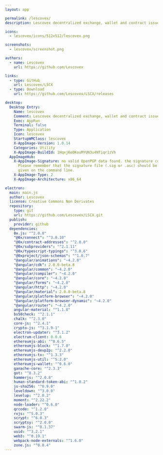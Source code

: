 ```yaml
---
layout: app

permalink: /lescovex/
description: Lescovex decentralized exchange, wallet and contract issuer

icons:
  - lescovex/icons/512x512/lescovex.png

screenshots:
  - lescovex/screenshot.png

authors:
  - name: Lescovex
    url: https://github.com/Lescovex

links:
  - type: GitHub
    url: Lescovex/LSCX
  - type: Download
    url: https://github.com/Lescovex/LSCX/releases

desktop:
  Desktop Entry:
    Name: lescovex
    Comment: Lescovex decentralized exchange, wallet and contract issuer
    Exec: AppRun
    Terminal: false
    Type: Application
    Icon: lescovex
    StartupWMClass: lescovex
    X-AppImage-Version: 1.0.14
    Categories: Utility
    X-AppImage-BuildId: 1HqxjKeDKouMYUN3u4NTiqr1zVh
  AppImageHub:
    X-AppImage-Signature: no valid OpenPGP data found. the signature could not be verified.
      Please remember that the signature file (.sig or .asc) should be the first file
      given on the command line.
    X-AppImage-Type: 2
    X-AppImage-Architecture: x86_64

electron:
  main: main.js
  author: Lescovex
  license: Creative Commons Non Derivates
  repository:
    type: git
    url: https://github.com/Lescovex/LSCX.git
  publish:
    provider: github
  dependencies:
    0x.js: "^2.0.8"
    "@0x/connect": "^3.0.10"
    "@0x/contract-addresses": "^2.0.0"
    "@0x/subproviders": "^2.1.11"
    "@0x/typescript-typings": "^3.0.6"
    "@0xproject/json-schemas": "^1.0.7"
    "@angular/animations": "~4.2.0"
    "@angular/cdk": 2.0.0-beta.8
    "@angular/common": "~4.2.0"
    "@angular/compiler": "~4.2.0"
    "@angular/core": "~4.2.0"
    "@angular/forms": "~4.2.0"
    "@angular/http": "~4.2.0"
    "@angular/material": 2.0.0-beta.8
    "@angular/platform-browser": "~4.2.0"
    "@angular/platform-browser-dynamic": "~4.2.0"
    "@angular/router": "~4.2.0"
    angular-material: "^1.1.8"
    bs58check: "^2.1.1"
    chalk: "^2.3.0"
    core-js: "^2.4.1"
    crypto-js: "^3.1.9-1"
    electron-updater: "^3.1.2"
    electrum-client: 0.0.6
    ethereumjs-abi: "^0.6.5"
    ethereumjs-block: "^1.7.0"
    ethereumjs-devp2p: "^2.2.0"
    ethereumjs-tx: "^1.3.3"
    ethereumjs-util: "^5.2.0"
    ethereumjs-wallet: "^0.6.0"
    ganache-core: "^2.3.3"
    got: "^8.3.2"
    hammerjs: "^2.0.8"
    human-standard-token-abi: "^1.0.2"
    js-sha256: "^0.9.0"
    leveldown: "^3.0.0"
    levelup: "^2.0.2"
    moment: "^2.22.2"
    node-loader: "^0.6.0"
    qrcode: "^1.2.0"
    rxjs: "^5.0.3"
    scrypt: "^6.0.3"
    scryptsy: "^2.0.0"
    swarm-js: "^0.1.37"
    uuid: "^3.2.1"
    web3: "^0.19.1"
    webpack-node-externals: "^1.6.0"
    zone.js: "^0.8.4"
---
```

